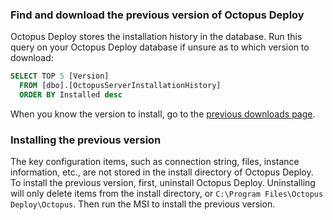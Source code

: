 ### Find and download the previous version of Octopus Deploy

Octopus Deploy stores the installation history in the database. Run this query on your Octopus Deploy database if unsure as to which version to download:

```SQL
SELECT TOP 5 [Version]
  FROM [dbo].[OctopusServerInstallationHistory]
  ORDER BY Installed desc
```

When you know the version to install, go to the [previous downloads page](https://octopus.com/downloads/previous).  

### Installing the previous version

The key configuration items, such as connection string, files, instance information, etc., are not stored in the install directory of Octopus Deploy.  To install the previous version, first, uninstall Octopus Deploy.  Uninstalling will only delete items from the install directory, or `C:\Program Files\Octopus Deploy\Octopus`.  Then run the MSI to install the previous version.  